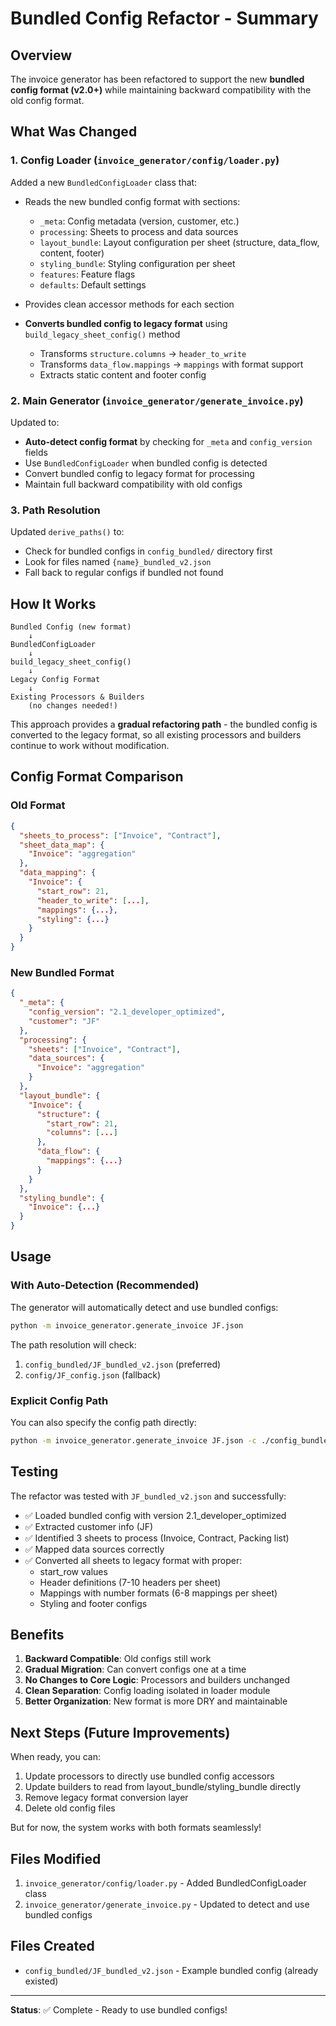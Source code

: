 # Bundled Config Refactor - Summary

## Overview

The invoice generator has been refactored to support the new **bundled config format (v2.0+)** while maintaining backward compatibility with the old config format.

## What Was Changed

### 1. Config Loader (`invoice_generator/config/loader.py`)

Added a new `BundledConfigLoader` class that:
- Reads the new bundled config format with sections:
  - `_meta`: Config metadata (version, customer, etc.)
  - `processing`: Sheets to process and data sources
  - `layout_bundle`: Layout configuration per sheet (structure, data_flow, content, footer)
  - `styling_bundle`: Styling configuration per sheet
  - `features`: Feature flags
  - `defaults`: Default settings
  
- Provides clean accessor methods for each section
- **Converts bundled config to legacy format** using `build_legacy_sheet_config()` method
  - Transforms `structure.columns` → `header_to_write`
  - Transforms `data_flow.mappings` → `mappings` with format support
  - Extracts static content and footer config

### 2. Main Generator (`invoice_generator/generate_invoice.py`)

Updated to:
- **Auto-detect config format** by checking for `_meta` and `config_version` fields
- Use `BundledConfigLoader` when bundled config is detected
- Convert bundled config to legacy format for processing
- Maintain full backward compatibility with old configs

### 3. Path Resolution

Updated `derive_paths()` to:
- Check for bundled configs in `config_bundled/` directory first
- Look for files named `{name}_bundled_v2.json`
- Fall back to regular configs if bundled not found

## How It Works

```
Bundled Config (new format)
    ↓
BundledConfigLoader
    ↓
build_legacy_sheet_config()
    ↓
Legacy Config Format
    ↓
Existing Processors & Builders
    (no changes needed!)
```

This approach provides a **gradual refactoring path** - the bundled config is converted to the legacy format, so all existing processors and builders continue to work without modification.

## Config Format Comparison

### Old Format
```json
{
  "sheets_to_process": ["Invoice", "Contract"],
  "sheet_data_map": {
    "Invoice": "aggregation"
  },
  "data_mapping": {
    "Invoice": {
      "start_row": 21,
      "header_to_write": [...],
      "mappings": {...},
      "styling": {...}
    }
  }
}
```

### New Bundled Format
```json
{
  "_meta": {
    "config_version": "2.1_developer_optimized",
    "customer": "JF"
  },
  "processing": {
    "sheets": ["Invoice", "Contract"],
    "data_sources": {
      "Invoice": "aggregation"
    }
  },
  "layout_bundle": {
    "Invoice": {
      "structure": {
        "start_row": 21,
        "columns": [...]
      },
      "data_flow": {
        "mappings": {...}
      }
    }
  },
  "styling_bundle": {
    "Invoice": {...}
  }
}
```

## Usage

### With Auto-Detection (Recommended)

The generator will automatically detect and use bundled configs:

```bash
python -m invoice_generator.generate_invoice JF.json
```

The path resolution will check:
1. `config_bundled/JF_bundled_v2.json` (preferred)
2. `config/JF_config.json` (fallback)

### Explicit Config Path

You can also specify the config path directly:

```bash
python -m invoice_generator.generate_invoice JF.json -c ./config_bundled/
```

## Testing

The refactor was tested with `JF_bundled_v2.json` and successfully:
- ✅ Loaded bundled config with version 2.1_developer_optimized
- ✅ Extracted customer info (JF)
- ✅ Identified 3 sheets to process (Invoice, Contract, Packing list)
- ✅ Mapped data sources correctly
- ✅ Converted all sheets to legacy format with proper:
  - start_row values
  - Header definitions (7-10 headers per sheet)
  - Mappings with number formats (6-8 mappings per sheet)
  - Styling and footer configs

## Benefits

1. **Backward Compatible**: Old configs still work
2. **Gradual Migration**: Can convert configs one at a time
3. **No Changes to Core Logic**: Processors and builders unchanged
4. **Clean Separation**: Config loading isolated in loader module
5. **Better Organization**: New format is more DRY and maintainable

## Next Steps (Future Improvements)

When ready, you can:
1. Update processors to directly use bundled config accessors
2. Update builders to read from layout_bundle/styling_bundle directly
3. Remove legacy format conversion layer
4. Delete old config files

But for now, the system works with both formats seamlessly!

## Files Modified

1. `invoice_generator/config/loader.py` - Added BundledConfigLoader class
2. `invoice_generator/generate_invoice.py` - Updated to detect and use bundled configs

## Files Created

- `config_bundled/JF_bundled_v2.json` - Example bundled config (already existed)

---

**Status**: ✅ Complete - Ready to use bundled configs!




